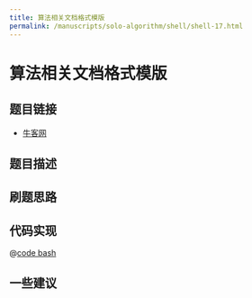 ```yaml
---
title: 算法相关文档格式模版
permalink: /manuscripts/solo-algorithm/shell/shell-17.html
---
```

# 算法相关文档格式模版

## 题目链接

- [牛客网]()

## 题目描述

## 刷题思路

## 代码实现

@[code bash](@algorithm/shell/shell-1.sh)

## 一些建议
